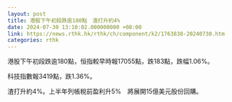 ```yaml
---
layout: post
title: 港股下午初段跌逾180點　渣打升約4%
date: 2024-07-30 13:10:02.000000000 +08:00
link: https://news.rthk.hk/rthk/ch/component/k2/1763838-20240730.htm
categories: rthk
---
```


港股下午初段跌逾180點，恒指較早時報17055點，跌183點，跌幅1.06%。

科技指數報3419點，跌1.36%。

渣打升約4%。上半年列帳稅前盈利升5%　將展開15億美元股份回購。
